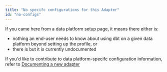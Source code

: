 ```yaml
---
title: "No specifc configurations for this Adapter"
id: "no-configs"
---
```


If you came here from a data platform setup page, it means there either is:

- nothing an end-user needs to know about using dbt on a given data platform beyond setting up the profile, or
- there is but it is currently undocumented

If you'd like to contribute to data platform-specifc configuration information, refer to [Documenting a new adapter](5-documenting-a-new-adapter)